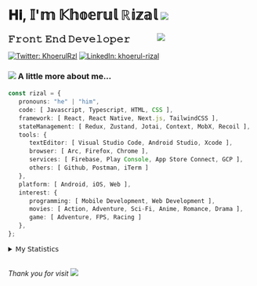 <h1> 𝐇𝐢, 𝕀'𝕞 𝕂𝕙𝕠𝕖𝕣𝕦𝕝 ℝ𝕚𝕫𝕒𝕝 <img src="https://media.giphy.com/media/mGcNjsfWAjY5AEZNw6/giphy.gif" width="50"></h1>
<img align='right' src="https://media.giphy.com/media/v1.Y2lkPTc5MGI3NjExOWI2ajR2NGJubzBsZHFuaHMwajRrcDNsNXJwOG8yb3F0NjhkNXF4OSZlcD12MV9pbnRlcm5hbF9naWZfYnlfaWQmY3Q9cw/fkZukR450RQ1qnGaq9/giphy.gif" width="200">
<strong style="font-size:20px;">𝙵𝚛𝚘𝚗𝚝 𝙴𝚗𝚍 𝙳𝚎𝚟𝚎𝚕𝚘𝚙𝚎𝚛</strong>
</p></em>

[![Twitter: KhoerulRzl](https://img.shields.io/twitter/follow/KhoerulRzl?style=social)](https://twitter.com/KhoerulRzl)
[![LinkedIn: khoerul-rizal](https://img.shields.io/badge/khoerul--rizal-blue?style=flat-square&logo=Linkedin&logoColor=white&link=https://www.linkedin.com/in/khoerul-rizal/)](https://www.linkedin.com/in/khoerul-rizal/)

### <img src="https://media.giphy.com/media/VgCDAzcKvsR6OM0uWg/giphy.gif" width="50"> A little more about me...

```typescript
const rizal = {
   pronouns: "he" | "him",
   code: [ Javascript, Typescript, HTML, CSS ],
   framework: [ React, React Native, Next.js, TailwindCSS ],
   stateManagement: [ Redux, Zustand, Jotai, Context, MobX, Recoil ],
   tools: {
      textEditor: [ Visual Studio Code, Android Studio, Xcode ],
      browser: [ Arc, Firefox, Chrome ],
      services: [ Firebase, Play Console, App Store Connect, GCP ],
      others: [ Github, Postman, iTerm ]
   },
   platform: [ Android, iOS, Web ],
   interest: {
      programming: [ Mobile Development, Web Development ],
      movies: [ Action, Adventure, Sci-Fi, Anime, Romance, Drama ],
      game: [ Adventure, FPS, Racing ]
   },
};
```

<details>
  <summary>𝖬𝗒 𝖲𝗍𝖺𝗍𝗂𝗌𝗍𝗂𝖼𝗌</summary><br/>
   
<!--START_SECTION:waka-->
![Code Time](http://img.shields.io/badge/Code%20Time-951%20hrs%2053%20mins-blue)

![Profile Views](http://img.shields.io/badge/Profile%20Views-20-blue)

**🐱 My GitHub Data** 

> 📦 168.6 kB Used in GitHub's Storage 
 > 
> 🏆 1,369 Contributions in the Year 2024
 > 
> 💼 Opted to Hire
 > 
> 📜 32 Public Repositories 
 > 
> 🔑 8 Private Repositories 
 > 
**I'm an Early 🐤** 

```text
🌞 Morning                12727 commits       █████████░░░░░░░░░░░░░░░░   34.92 % 
🌆 Daytime                16028 commits       ███████████░░░░░░░░░░░░░░   43.98 % 
🌃 Evening                7540 commits        █████░░░░░░░░░░░░░░░░░░░░   20.69 % 
🌙 Night                  150 commits         ░░░░░░░░░░░░░░░░░░░░░░░░░   00.41 % 
```
📅 **I'm Most Productive on Tuesday** 

```text
Monday                   7158 commits        █████░░░░░░░░░░░░░░░░░░░░   19.64 % 
Tuesday                  8215 commits        ██████░░░░░░░░░░░░░░░░░░░   22.54 % 
Wednesday                6034 commits        ████░░░░░░░░░░░░░░░░░░░░░   16.56 % 
Thursday                 6945 commits        █████░░░░░░░░░░░░░░░░░░░░   19.06 % 
Friday                   5365 commits        ████░░░░░░░░░░░░░░░░░░░░░   14.72 % 
Saturday                 1191 commits        █░░░░░░░░░░░░░░░░░░░░░░░░   03.27 % 
Sunday                   1537 commits        █░░░░░░░░░░░░░░░░░░░░░░░░   04.22 % 
```


📊 **This Week I Spent My Time On** 

```text
🕑︎ Time Zone: Asia/Jakarta

💬 Programming Languages: 
TypeScript               28 hrs 3 mins       ████████████░░░░░░░░░░░░░   46.02 % 
Other                    13 hrs 35 mins      ██████░░░░░░░░░░░░░░░░░░░   22.30 % 
PHP                      6 hrs 20 mins       ███░░░░░░░░░░░░░░░░░░░░░░   10.41 % 
JavaScript               4 hrs 4 mins        ██░░░░░░░░░░░░░░░░░░░░░░░   06.69 % 
JSON                     3 hrs 43 mins       ██░░░░░░░░░░░░░░░░░░░░░░░   06.10 % 

🔥 Editors: 
VS Code                  44 hrs 27 mins      ██████████████████░░░░░░░   72.93 % 
Slack                    8 hrs 51 mins       ████░░░░░░░░░░░░░░░░░░░░░   14.53 % 
Figma                    2 hrs 23 mins       █░░░░░░░░░░░░░░░░░░░░░░░░   03.93 % 
Terminal                 1 hr 56 mins        █░░░░░░░░░░░░░░░░░░░░░░░░   03.17 % 
iTerm2                   1 hr 49 mins        █░░░░░░░░░░░░░░░░░░░░░░░░   02.99 % 

💻 Operating System: 
Mac                      60 hrs 57 mins      █████████████████████████   100.00 % 
```

**I Mostly Code in JavaScript** 

```text
JavaScript               41 repos            ████████████████░░░░░░░░░   64.06 % 
TypeScript               14 repos            █████░░░░░░░░░░░░░░░░░░░░   21.88 % 
PHP                      2 repos             █░░░░░░░░░░░░░░░░░░░░░░░░   03.12 % 
Kotlin                   1 repo              ░░░░░░░░░░░░░░░░░░░░░░░░░   01.56 % 
Jupyter Notebook         1 repo              ░░░░░░░░░░░░░░░░░░░░░░░░░   01.56 % 
```



**Timeline**

![Lines of Code chart](https://raw.githubusercontent.com/khoerulrizal/khoerulrizal/main/assets/bar_graph.png)


 Last Updated on 31/08/2024 00:46:17 UTC
<!--END_SECTION:waka-->
</details>
<br/>

<em>Thank you for visit</em> <img src="https://media.giphy.com/media/v1.Y2lkPTc5MGI3NjExcHdvNm1qZWtjaGw0ZjdwM3Z3NnY2dHlueTVuODBta2FiY20wM2YybSZlcD12MV9pbnRlcm5hbF9naWZfYnlfaWQmY3Q9cw/tV25tpdKqdFa9x81k2/giphy.gif" width="40">
